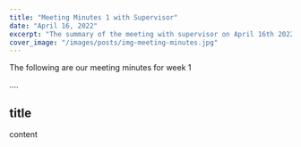 ```yaml
---
title: "Meeting Minutes 1 with Supervisor"
date: "April 16, 2022"
excerpt: "The summary of the meeting with supervisor on April 16th 2022"
cover_image: "/images/posts/img-meeting-minutes.jpg"
---
```


The following are our meeting minutes for week 1

....

## title

content
